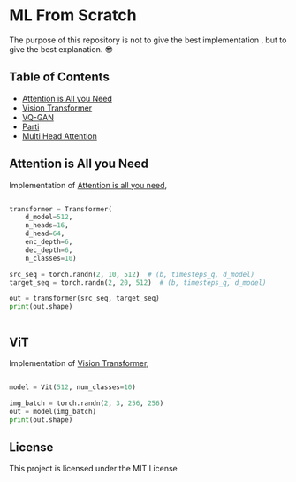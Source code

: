 # ML From Scratch

The purpose of this repository is not to give the best implementation , but to give the best explanation. :sunglasses:




## Table of Contents
  * [Attention is All you Need](#attention-is-all-you-need)
  * [Vision Transformer](#vit)
  * [VQ-GAN](#vqgan)
  * [Parti](#parti)
  * [Multi Head Attention](#multi-head-attention)


## Attention is All you Need

Implementation of <a href="https://arxiv.org/abs/1706.03762">Attention is all you need</a>,

```python

transformer = Transformer(
    d_model=512,
    n_heads=16,
    d_head=64,
    enc_depth=6,
    dec_depth=6,
    n_classes=10)

src_seq = torch.randn(2, 10, 512)  # (b, timesteps_q, d_model)
target_seq = torch.randn(2, 20, 512)  # (b, timesteps_q, d_model)

out = transformer(src_seq, target_seq)
print(out.shape)



```

## ViT

Implementation of <a href="https://arxiv.org/abs/2010.11929">Vision Transformer</a>,

```python

model = Vit(512, num_classes=10)

img_batch = torch.randn(2, 3, 256, 256)
out = model(img_batch)
print(out.shape)


```




## License
This project is licensed under the MIT License